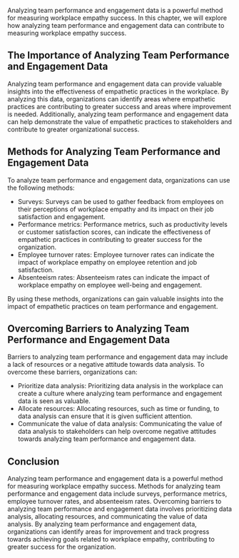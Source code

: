 
Analyzing team performance and engagement data is a powerful method for measuring workplace empathy success. In this chapter, we will explore how analyzing team performance and engagement data can contribute to measuring workplace empathy success.

The Importance of Analyzing Team Performance and Engagement Data
----------------------------------------------------------------

Analyzing team performance and engagement data can provide valuable insights into the effectiveness of empathetic practices in the workplace. By analyzing this data, organizations can identify areas where empathetic practices are contributing to greater success and areas where improvement is needed. Additionally, analyzing team performance and engagement data can help demonstrate the value of empathetic practices to stakeholders and contribute to greater organizational success.

Methods for Analyzing Team Performance and Engagement Data
----------------------------------------------------------

To analyze team performance and engagement data, organizations can use the following methods:

* Surveys: Surveys can be used to gather feedback from employees on their perceptions of workplace empathy and its impact on their job satisfaction and engagement.
* Performance metrics: Performance metrics, such as productivity levels or customer satisfaction scores, can indicate the effectiveness of empathetic practices in contributing to greater success for the organization.
* Employee turnover rates: Employee turnover rates can indicate the impact of workplace empathy on employee retention and job satisfaction.
* Absenteeism rates: Absenteeism rates can indicate the impact of workplace empathy on employee well-being and engagement.

By using these methods, organizations can gain valuable insights into the impact of empathetic practices on team performance and engagement.

Overcoming Barriers to Analyzing Team Performance and Engagement Data
---------------------------------------------------------------------

Barriers to analyzing team performance and engagement data may include a lack of resources or a negative attitude towards data analysis. To overcome these barriers, organizations can:

* Prioritize data analysis: Prioritizing data analysis in the workplace can create a culture where analyzing team performance and engagement data is seen as valuable.
* Allocate resources: Allocating resources, such as time or funding, to data analysis can ensure that it is given sufficient attention.
* Communicate the value of data analysis: Communicating the value of data analysis to stakeholders can help overcome negative attitudes towards analyzing team performance and engagement data.

Conclusion
----------

Analyzing team performance and engagement data is a powerful method for measuring workplace empathy success. Methods for analyzing team performance and engagement data include surveys, performance metrics, employee turnover rates, and absenteeism rates. Overcoming barriers to analyzing team performance and engagement data involves prioritizing data analysis, allocating resources, and communicating the value of data analysis. By analyzing team performance and engagement data, organizations can identify areas for improvement and track progress towards achieving goals related to workplace empathy, contributing to greater success for the organization.
